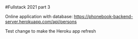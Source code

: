 #Fullstack 2021 part 3

Online application with database:
https://phonebook-backend-server.herokuapp.com/api/persons

Test change to make the Heroku app refresh